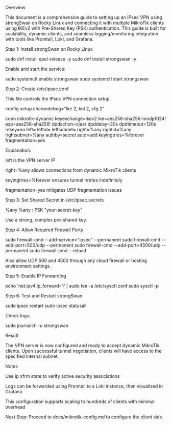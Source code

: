 Overview

This document is a comprehensive guide to setting up an IPsec VPN using strongSwan on Rocky Linux and connecting it with multiple MikroTik clients using IKEv2 with Pre-Shared Key (PSK) authentication. This guide is built for scalability, dynamic clients, and seamless logging/monitoring integration with tools like Promtail, Loki, and Grafana.

Step 1: Install strongSwan on Rocky Linux

sudo dnf install epel-release -y
sudo dnf install strongswan -y

Enable and start the service:

sudo systemctl enable strongswan
sudo systemctl start strongswan

Step 2: Create /etc/ipsec.conf

This file controls the IPsec VPN connection setup.

config setup
    charondebug="ike 2, knl 2, cfg 2"

conn mikrotik-dynamic
    keyexchange=ikev2
    ike=aes256-sha256-modp1024!
    esp=aes256-sha256!
    dpdaction=clear
    dpddelay=30s
    dpdtimeout=120s
    rekey=no
    left=<server-public-ip>
    leftid=<server-public-ip>
    leftsubnet=<internal-subnet>
    right=%any
    rightid=%any
    rightsubnet=%any
    authby=secret
    auto=add
    keyingtries=%forever
    fragmentation=yes

Explanation:

left is the VPN server IP

right=%any allows connections from dynamic MikroTik clients

keyingtries=%forever ensures tunnel retries indefinitely

fragmentation=yes mitigates UDP fragmentation issues

Step 3: Set Shared Secret in /etc/ipsec.secrets

%any %any : PSK "your-secret-key"

Use a strong, complex pre-shared key.

Step 4: Allow Required Firewall Ports

sudo firewall-cmd --add-service="ipsec" --permanent
sudo firewall-cmd --add-port=500/udp --permanent
sudo firewall-cmd --add-port=4500/udp --permanent
sudo firewall-cmd --reload

Also allow UDP 500 and 4500 through any cloud firewall or hosting environment settings.

Step 5: Enable IP Forwarding

echo 'net.ipv4.ip_forward=1' | sudo tee -a /etc/sysctl.conf
sudo sysctl -p

Step 6: Test and Restart strongSwan

sudo ipsec restart
sudo ipsec statusall

Check logs:

sudo journalctl -u strongswan

Result

The VPN server is now configured and ready to accept dynamic MikroTik clients. Upon successful tunnel negotiation, clients will have access to the specified internal subnet.

Notes

Use ip xfrm state to verify active security associations

Logs can be forwarded using Promtail to a Loki instance, then visualized in Grafana

This configuration supports scaling to hundreds of clients with minimal overhead

Next Step: Proceed to docs/mikrotik-config.md to configure the client side.
